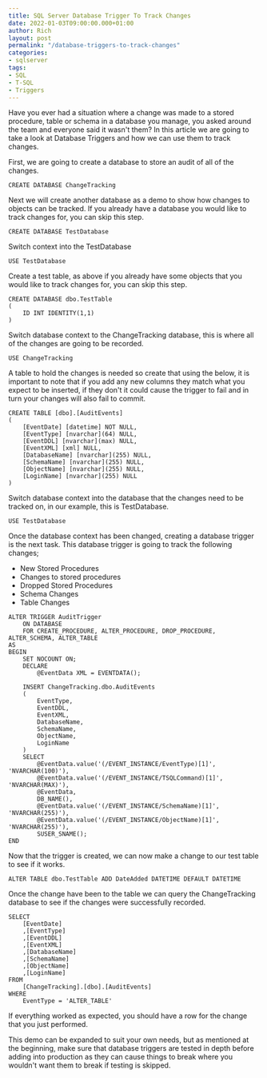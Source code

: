 ```yaml
---
title: SQL Server Database Trigger To Track Changes
date: 2022-01-03T09:00:00.000+01:00
author: Rich
layout: post
permalink: "/database-triggers-to-track-changes"
categories:
- sqlserver
tags:
- SQL
- T-SQL
- Triggers
---
```


Have you ever had a situation where a change was made to a stored procedure, table or schema in a database you manage, you asked around the team and everyone said it wasn't them? In this article we are going to take a look at Database Triggers and how we can use them to track changes. 

First, we are going to create a database to store an audit of all of the changes.

```
CREATE DATABASE ChangeTracking
```
Next we will create another database as a demo to show how changes to objects can be tracked. 
If you already have a database you would like to track changes for, you can skip this step. 

```
CREATE DATABASE TestDatabase
```
Switch context into the TestDatabase

```
USE TestDatabase
```

Create a test table, as above if you already have some objects that you would like to track changes for, you can skip this step.

```
CREATE DATABASE dbo.TestTable 
(
	ID INT IDENTITY(1,1)
)
```

Switch database context to the ChangeTracking database, this is where all of the changes are going to be recorded. 

```
USE ChangeTracking
```

A table to hold the changes is needed so create that using the below, it is important to note that if you add any new columns they match what you expect to be inserted, if they don't it could cause the trigger to fail and in turn your changes will also fail to commit. 

```
CREATE TABLE [dbo].[AuditEvents]
(
	[EventDate] [datetime] NOT NULL,
	[EventType] [nvarchar](64) NULL,
	[EventDDL] [nvarchar](max) NULL,
	[EventXML] [xml] NULL,
	[DatabaseName] [nvarchar](255) NULL,
	[SchemaName] [nvarchar](255) NULL,
	[ObjectName] [nvarchar](255) NULL,
	[LoginName] [nvarchar](255) NULL
)
```

Switch database context into the database that the changes need to be tracked on, in our example, this is TestDatabase. 

```
USE TestDatabase
```

Once the database context has been changed, creating a database trigger is the next task. 
This database trigger is going to track the following changes; 

* New Stored Procedures
* Changes to stored procedures 
* Dropped Stored Procedures
* Schema Changes
* Table Changes

```
ALTER TRIGGER AuditTrigger
    ON DATABASE
    FOR CREATE_PROCEDURE, ALTER_PROCEDURE, DROP_PROCEDURE, ALTER_SCHEMA, ALTER_TABLE
AS
BEGIN
    SET NOCOUNT ON;
    DECLARE
        @EventData XML = EVENTDATA();

    INSERT ChangeTracking.dbo.AuditEvents
    (
        EventType,
        EventDDL,
        EventXML,
        DatabaseName,
        SchemaName,
        ObjectName,
        LoginName
    )
    SELECT
        @EventData.value('(/EVENT_INSTANCE/EventType)[1]',   'NVARCHAR(100)'), 
        @EventData.value('(/EVENT_INSTANCE/TSQLCommand)[1]', 'NVARCHAR(MAX)'),
        @EventData,
        DB_NAME(),
        @EventData.value('(/EVENT_INSTANCE/SchemaName)[1]',  'NVARCHAR(255)'), 
        @EventData.value('(/EVENT_INSTANCE/ObjectName)[1]',  'NVARCHAR(255)'),
        SUSER_SNAME();
END
```

Now that the trigger is created, we can now make a change to our test table to see if it works.

```
ALTER TABLE dbo.TestTable ADD DateAdded DATETIME DEFAULT DATETIME
```

Once the change have been to the table we can query the ChangeTracking database to see if the changes were successfully recorded.

```
SELECT 
	[EventDate]
    ,[EventType]
    ,[EventDDL]
    ,[EventXML]
    ,[DatabaseName]
    ,[SchemaName]
    ,[ObjectName]
    ,[LoginName]
FROM 
	[ChangeTracking].[dbo].[AuditEvents]
WHERE
	EventType = 'ALTER_TABLE'
```

If everything worked as expected, you should have a row for the change that you just performed. 

This demo can be expanded to suit your own needs, but as mentioned at the beginning, make sure that database triggers are tested in depth before adding into production as they can cause things to break where you wouldn't want them to break if testing is skipped. 